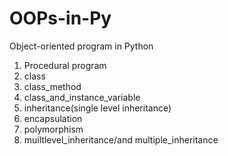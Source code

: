 # OOPs-in-Py
Object-oriented program in Python
1) Procedural program
2) class
3) class_method
4) class_and_instance_variable
5) inheritance(single level inheritance)
6) encapsulation
7) polymorphism
8) muiltlevel_inheritance/and multiple_inheritance
